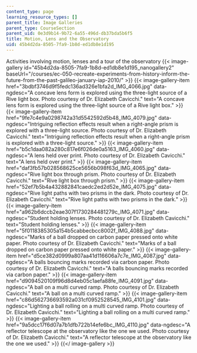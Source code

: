 ```yaml
---
content_type: page
learning_resource_types: []
parent_title: Image Galleries
parent_type: CourseSection
parent_uid: 0e3d9b14-9b72-6a55-496d-db37bda5b6f5
title: Motion, Lens and the Observatory
uid: 45b4d2da-8505-7fa9-1b8d-ed1db8e1d195
---
```


Activities involving motion, lenses and a tour of the observatory
{{< image-gallery id="45b4d2da-8505-7fa9-1b8d-ed1db8e1d195_nanogallery2" baseUrl="/courses/ec-050-recreate-experiments-from-history-inform-the-future-from-the-past-galileo-january-iap-2010/" >}}
{{< image-gallery-item href="3bdbf3746d9f5fedc136ad326e1bfa2d_IMG_4066.jpg" data-ngdesc="A concave lens form is explored using the three-light source of a Rive light box. Photo courtesy of Dr. Elizabeth Cavicchi." text="A concave lens form is explored using the three-light source of a Rive light box." >}}
{{< image-gallery-item href="9fe7c4e9a0298742a31d5542592d5b48_IMG_4079.jpg" data-ngdesc="Intriguing reflection effects result when a right-angle prism is explored with a three-light source. Photo courtesy of Dr. Elizabeth Cavicchi." text="Intriguing reflection effects result when a right-angle prism is explored with a three-light source." >}}
{{< image-gallery-item href="b5c1daa082a280c817e6f026de0a5163_IMG_4060.jpg" data-ngdesc="A lens held over print. Photo courtesy of Dr. Elizabeth Cavicchi." text="A lens held over print." >}}
{{< image-gallery-item href="daf3fb57b028568625ce5656b098f63d_IMG_4065.jpg" data-ngdesc="Rive light box through prism. Photo courtesy of Dr. Elizabeth Cavicchi." text="Rive light box through prism." >}}
{{< image-gallery-item href="52ef7b5b4a432882841caedc2ed2d52e_IMG_4075.jpg" data-ngdesc="Rive light paths with two prisms in the dark. Photo courtesy of Dr. Elizabeth Cavicchi." text="Rive light paths with two prisms in the dark." >}}
{{< image-gallery-item href="a962b6dccb2eae307f1730284481279c_IMG_4071.jpg" data-ngdesc="Student holding lenses. Photo courtesy of Dr. Elizabeth Cavicchi." text="Student holding lenses." >}}
{{< image-gallery-item href="5f0118385305a154b5cabbecbcc8002f_IMG_4088.jpg" data-ngdesc="Marks of a ball dropped on carbon paper pressed onto white paper. Photo courtesy of Dr. Elizabeth Cavicchi." text="Marks of a ball dropped on carbon paper pressed onto white paper." >}}
{{< image-gallery-item href="d5ce382d0999a807aa41d116606a7c7e_IMG_4087.jpg" data-ngdesc="A balls bouncing marks recorded via carbon paper. Photo courtesy of Dr. Elizabeth Cavicchi." text="A balls bouncing marks recorded via carbon paper." >}}
{{< image-gallery-item href="d9094520109f96d8d4eb05c1aefa88fe_IMG_4091.jpg" data-ngdesc="A ball on a multi curved ramp. Photo courtesy of Dr. Elizabeth Cavicchi." text="A ball on a multi curved ramp." >}}
{{< image-gallery-item href="c86d562736693592a031cf0952528545_IMG_4101.jpg" data-ngdesc="Lighting a ball rolling on a multi curved ramp. Photo courtesy of Dr. Elizabeth Cavicchi." text="Lighting a ball rolling on a multi curved ramp." >}}
{{< image-gallery-item href="9a5dcc17f6d07a7b1dfb722b14efe6bc_IMG_4110.jpg" data-ngdesc="A reflector telescope at the observatory like the one we used. Photo courtesy of Dr. Elizabeth Cavicchi." text="A reflector telescope at the observatory like the one we used." >}}
{{</ image-gallery >}}